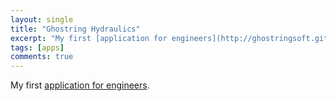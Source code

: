 ```yaml
---
layout: single
title: "Ghostring Hydraulics"
excerpt: "My first [application for engineers](http://ghostringsoft.github.io/ghostring-hydraulics.html)."
tags: [apps]
comments: true
--- 
```

 
My first [application for engineers](http://ghostringsoft.github.io/ghostring-hydraulics.html).
